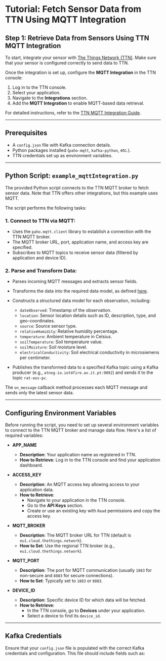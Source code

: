# Tutorial: Fetch Sensor Data from TTN Using MQTT Integration

## Step 1: Retrieve Data from Sensors Using TTN MQTT Integration

To start, integrate your sensor with [The Things Network (TTN)](https://www.thethingsnetwork.org/). Make sure that your sensor is configured correctly to send data to TTN.

Once the integration is set up, configure the **MQTT Integration** in the TTN console:

1. Log in to the TTN console.
2. Select your application.
3. Navigate to the **Integrations** section.
4. Add the **MQTT Integration** to enable MQTT-based data retrieval.

For detailed instructions, refer to the [TTN MQTT Integration Guide](https://www.thethingsindustries.com/docs/integrations/mqtt/).

---

## Prerequisites

- A `config.json` file with Kafka connection details.
- Python packages installed (`paho-mqtt`, `kafka-python`, etc.).
- TTN credentials set up as environment variables.

---

## Python Script: `example_mqttIntegration.py`

The provided Python script connects to the TTN MQTT broker to fetch sensor data. Note that TTN offers other integrations, but this example uses MQTT.

The script performs the following tasks:

### 1. **Connect to TTN via MQTT**:
- Uses the `paho.mqtt.client` library to establish a connection with the TTN MQTT broker.
- The MQTT broker URL, port, application name, and access key are specified.
- Subscribes to MQTT topics to receive sensor data (filtered by application and device ID).

### 2. **Parse and Transform Data**:
- Parses incoming MQTT messages and extracts sensor fields.
- Transforms the data into the required data model, as defined [here](https://www.rateospc.pt/swagger-ui/).
- Constructs a structured data model for each observation, including:
  - `dateObserved`: Timestamp of the observation.
  - `location`: Sensor location details such as ID, description, type, and geo-coordinates.
  - `source`: Source sensor type.
  - `relativeHumidity`: Relative humidity percentage.
  - `temperature`: Ambient temperature in Celsius.
  - `soilTemperature`: Soil temperature value.
  - `soilMoisture`: Soil moisture level.
  - `electricalConductivity`: Soil electrical conductivity in microsiemens per centimeter.
  
- Publishes the transformed data to a specified Kafka topic using a Kafka producer (e.g., `atnog-io.iot4fire.av.it.pt:9092`) and sends it to the topic `rat-eos-pc`.

The `on_message` callback method processes each MQTT message and sends only the latest sensor data.

---

## Configuring Environment Variables

Before running the script, you need to set up several environment variables to connect to the TTN MQTT broker and manage data flow. Here's a list of required variables:

- **APP_NAME**
  - **Description**: Your application name as registered in TTN.
  - **How to Retrieve**: Log in to the TTN console and find your application dashboard.

- **ACCESS_KEY**
  - **Description**: An MQTT access key allowing access to your application data.
  - **How to Retrieve**: 
    - Navigate to your application in the TTN console.
    - Go to the **API Keys** section.
    - Create or use an existing key with `Read` permissions and copy the access key.

- **MQTT_BROKER**
  - **Description**: The MQTT broker URL for TTN (default is `eu1.cloud.thethings.network`).
  - **How to Set**: Use the regional TTN broker (e.g., `eu1.cloud.thethings.network`).

- **MQTT_PORT**
  - **Description**: The port for MQTT communication (usually `1883` for non-secure and `8883` for secure connections).
  - **How to Set**: Typically set to `1883` or `8883`.

- **DEVICE_ID**
  - **Description**: Specific device ID for which data will be fetched.
  - **How to Retrieve**: 
    - In the TTN console, go to **Devices** under your application.
    - Select a device to find its `device_id`.

---

## Kafka Credentials

Ensure that your `config.json` file is populated with the correct Kafka credentials and configuration. This file should include fields such as:


